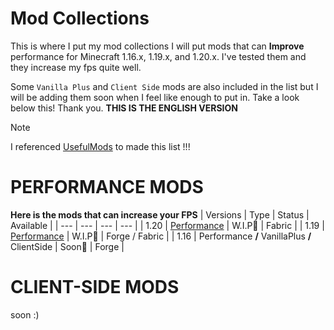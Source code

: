 # Mod Collections
This is where I put my mod collections
I will put mods that can **Improve** performance for Minecraft 1.16.x, 1.19.x, and 1.20.x.
I've tested them and they increase my fps quite well.

Some `Vanilla Plus` and `Client Side` mods are also included in the list but I will be adding them soon when I feel like enough to put in.
Take a look below this! Thank you.
**THIS IS THE ENGLISH VERSION**

> [!NOTE]
> I referenced [UsefulMods](https://github.com/TheUsefulLists/UsefulMods/tree/main) to made this list !!!

# PERFORMANCE MODS
**Here is the mods that can increase your FPS**
| Versions | Type | Status | Available |
| --- | --- | --- | --- |
| 1.20 | [Performance](Mods/PERFORMANCE.md) | W.I.P🚧 | Fabric |
| 1.19 | [Performance](Mods/PERFORMANCE.md) | W.I.P🚧 | Forge / Fabric |
| 1.16 | Performance **/** VanillaPlus **/** ClientSide | Soon🛑 | Forge |

# CLIENT-SIDE MODS
soon :)
